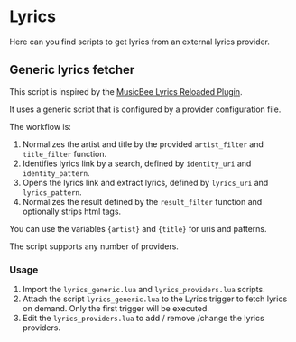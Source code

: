 # Lyrics

Here can you find scripts to get lyrics from an external lyrics provider.

## Generic lyrics fetcher

This script is inspired by the [MusicBee Lyrics Reloaded Plugin](https://www.getmusicbee.com/addons/plugins/467/lyrics-reloaded-latest/).

It uses a generic script that is configured by a provider configuration file.

The workflow is:

1. Normalizes the artist and title by the provided `artist_filter` and `title_filter` function.
2. Identifies lyrics link by a search, defined by `identity_uri` and `identity_pattern`.
3. Opens the lyrics link and extract lyrics, defined by `lyrics_uri` and `lyrics_pattern`.
4. Normalizes the result defined by the `result_filter` function and optionally strips html tags.

You can use the variables `{artist}` and `{title}` for uris and patterns.

The script supports any number of providers.

### Usage

1. Import the `lyrics_generic.lua` and `lyrics_providers.lua` scripts.
2. Attach the script `lyrics_generic.lua` to the Lyrics trigger to fetch lyrics on demand. Only the first trigger will be executed.
3. Edit the `lyrics_providers.lua` to add / remove /change the lyrics providers.
